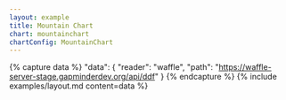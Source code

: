```yaml
---
layout: example
title: Mountain Chart
chart: mountainchart
chartConfig: MountainChart
---
```


{% capture data %}
  "data": {
    "reader": "waffle",
    "path": "https://waffle-server-stage.gapminderdev.org/api/ddf"
  }
{% endcapture %}
{% include examples/layout.md content=data %}